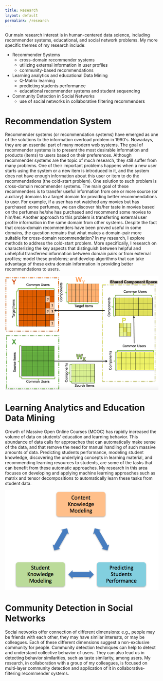 ```yaml
---
title: Research
layout: default
permalink: /research
---
```


Our main research interest is in human-centered data science, including recommender systems, educational, and social network problems. My more specific themes of my research include:

- Recommender Systems
    - cross-domain recommender systems
    - utilizing external information in user profiles
    - community-based recommendations
- Learning analytics and educational Data Mining
    - Q-Matrix learning
    - predicting students performance
    - educational recommender systems and student sequencing
- Community Detection in Social Networks
    - use of social networks in collaborative filtering recommenders

# Recommendation System
 Recommender systems (or recommendation systems) have emerged as one of the solutions to the information overload problem in 1990's. Nowadays, they are an essential part of many modern web systems. The goal of recommender systems is to present the most desirable information and products (items) to users based on their preferences. Although recommender systems are the topic of much research, they still suffer from many problems. One of their important problems happens when a new user starts using the system or a new item is introduced in it, and the system does not have enough information about this user or item to do the recommendations (the cold-start problem). One solution to such problem is cross-domain recommender systems. The main goal of these recommenders is to transfer useful information from one or more source (or auxiliary) domains to a target domain for providing better recommendations to user. For example, if a user has not watched any movies but has purchased some perfumes, we can discover his/her taste in movies based on the perfumes he/she has purchased and recommend some movies to him/her. Another approach to this problem is transferring external user profile information in the same domain from other systems. Despite the fact that cross-domain recommenders have been proved useful in some domains, the question remains that what makes a domain-pair more suitable for cross-domain recommendation? In my research, I explore methods to address the cold-start problem. More specifically, I research on characterizing the key aspects that distinguish between helpful and unhelpful transferred information between domain pairs or from external profiles; model these problems; and develop algorithms that can take advantage of these extra domain information in providing better recommendations to users. 

<center><td style="width: 80%;"><img href="http://www.cs.albany.edu/~sherry/" src="images/research/CDCCAFig.png"/></td></center>

# Learning Analytics and Education Data Mining
Growth of Massive Open Online Courses (MOOC) has rapidly increased the volume of data on students' education and learning behavior. This abundance of data calls for approaches that can automatically make sense of the data, and that remove the need for manual handling of such massive amounts of data. Predicting students performance, modeling student knowledge, discovering the underlying concepts in learning material, and recommending learning resources to students, are some of the tasks that can benefit from these automatic approaches. My research in this area focuses on developing and applying machine learning approaches such as matrix and tensor decompositions to automatically learn these tasks from student data. 

<center><td style="width: 80%;"><img href="http://www.cs.albany.edu/~sherry/" src="images/research/EDMTasks.png"/></td></center>

# Community Detection in Social Networks
Social networks offer connection of different dimensions: e.g., people may be friends with each other, they may have similar interests, or may be colleagues. Each of these different dimensions suggest a non-exclusive community for people. Community detection techniques can help to detect and understand collective behavior of users. They can also lead us in detecting behavior similarities, such as taste similarity, among users. My research, in collaboration with a group of my colleagues, is focused on multi-layer community detection and application of it in collaborative-filtering recommender systems. 
